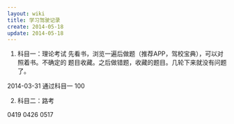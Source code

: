 ```yaml
---
layout: wiki
title: 学习驾驶记录
create: 2014-05-18
update: 2014-05-18
---
```


1. 科目一：理论考试
先看书，浏览一遍后做题（推荐APP，驾校宝典），可以对照着书。不确定的
题目收藏。之后做错题，收藏的题目。几轮下来就没有问题了。

2014-03-31 通过科目一 100

2. 科目二：路考

0419
0426
0517
